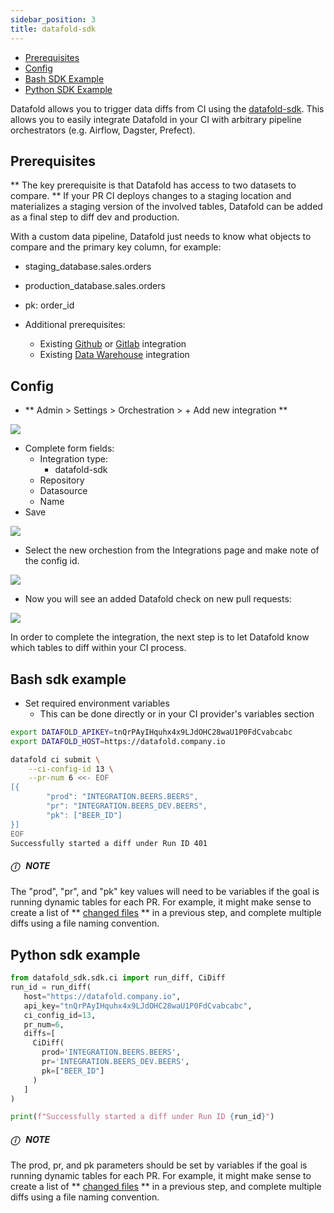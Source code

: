 ```yaml
---
sidebar_position: 3
title: datafold-sdk
---
```


* [Prerequisites](datafold-sdk.md#prerequisites)
* [Config](datafold-sdk.md#config)
* [Bash SDK Example](datafold-sdk.md#bash-sdk-example)
* [Python SDK Example](datafold-sdk.md#python-sdk-example)

Datafold allows you to trigger data diffs from CI using the [datafold-sdk](https://pypi.org/project/datafold-sdk/). This allows you to easily integrate Datafold in your CI with arbitrary pipeline orchestrators (e.g. Airflow, Dagster, Prefect).

## Prerequisites
** The key prerequisite is that Datafold has access to two datasets to compare. ** If your PR CI deploys changes to a staging location and materializes a staging version of the involved tables, Datafold can be added as a final step to diff dev and production.

With a custom data pipeline, Datafold just needs to know what objects to compare and the primary key column, for example:
- staging_database.sales.orders
- production_database.sales.orders
- pk: order_id

- Additional prerequisites:
    - Existing [Github](/docs/integrations/git/github.md) or [Gitlab](/docs/integrations/git/gitlab.md) integration
    - Existing [Data Warehouse](/docs/integrations/data_warehouses/dw_overview.md) integration

## Config

- ** Admin > Settings > Orchestration > + Add new integration **

![](/img/sdk_new_integration.png)

- Complete form fields:
    - Integration type:
        - datafold-sdk
    - Repository
    - Datasource
    - Name
- Save

![](/img/sdk_config.png)

- Select the new orchestion from the Integrations page and make note of the config id.

![](/img/sdk_config_id.png)

- Now you will see an added Datafold check on new pull requests:

![](/img/sdk_pr_example.png)

In order to complete the integration, the next step is to let Datafold know which tables to diff within your CI process.

## Bash sdk example

- Set required environment variables
    - This can be done directly or in your CI provider's variables section

```bash
export DATAFOLD_APIKEY=tnQrPAyIHquhx4x9LJdOHC28waU1P0FdCvabcabc
export DATAFOLD_HOST=https://datafold.company.io
```

```bash
datafold ci submit \
    --ci-config-id 13 \
    --pr-num 6 <<- EOF
[{
        "prod": "INTEGRATION.BEERS.BEERS",
        "pr": "INTEGRATION.BEERS_DEV.BEERS",
        "pk": ["BEER_ID"]
}]
EOF
Successfully started a diff under Run ID 401
```

<div style={{backgroundColor: '#fdfdfe', borderLeft: '5px solid #d4d5d8', borderRadius: '4px', boxShadow: '0 1px 2px 0 #0000001a', padding: '1rem'}}>
    <h5>ⓘ &nbsp; NOTE</h5>
 
The "prod", "pr", and "pk" key values will need to be variables if the goal is running dynamic tables for each PR. For example, it might make sense to create a list of ** [changed files](https://github.com/marketplace/actions/changed-files) ** in a previous step, and complete multiple diffs using a file naming convention.
</div>


## Python sdk example

```python
from datafold_sdk.sdk.ci import run_diff, CiDiff
run_id = run_diff(
   host="https://datafold.company.io",
   api_key="tnQrPAyIHquhx4x9LJdOHC28waU1P0FdCvabcabc",
   ci_config_id=13,
   pr_num=6,
   diffs=[
     CiDiff(
       prod='INTEGRATION.BEERS.BEERS',
       pr='INTEGRATION.BEERS_DEV.BEERS',
       pk=["BEER_ID"]
     )
   ]
)

print(f"Successfully started a diff under Run ID {run_id}")
```

<div style={{backgroundColor: '#fdfdfe', borderLeft: '5px solid #d4d5d8', borderRadius: '4px', boxShadow: '0 1px 2px 0 #0000001a', padding: '1rem'}}>
    <h5>ⓘ &nbsp; NOTE</h5>
   
The prod, pr, and pk parameters should be set by variables if the goal is running dynamic tables for each PR. For example, it might make sense to create a list of ** [changed files](https://github.com/marketplace/actions/changed-files) ** in a previous step, and complete multiple diffs using a file naming convention.
</div>
